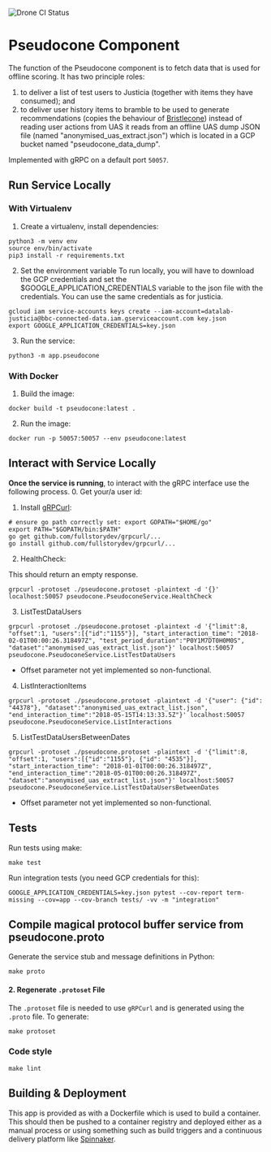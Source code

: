 ![Drone CI Status](https://drone.datalab.rocks/api/badges/bbc/connected-data-pseudocone/status.svg)

# Pseudocone Component

The function of the Pseudocone component is to fetch data that is used for offline scoring. It has two principle roles:
 1. to deliver a list of test users to Justicia (together with items they have consumed); and
 2. to deliver user history items to bramble to be used to generate recommendations (copies the behaviour of
 [Bristlecone](https://github.com/bbc/connected-data-bristlecone))
 instead of reading user actions from UAS it reads from an offline UAS dump JSON file (named
 "anonymised_uas_extract.json") which is located in a GCP bucket named "pseudocone_data_dump".

 Implemented with gRPC on a default port
 `50057`.

## Run Service Locally
### With Virtualenv

1. Create a virtualenv, install dependencies:
```
python3 -m venv env
source env/bin/activate
pip3 install -r requirements.txt
```

2. Set the environment variable
To run locally, you will have to download the GCP credentials and set the $GOOGLE_APPLICATION_CREDENTIALS variable to the json file with the credentials. You can use the same credentials as for justicia.

```
gcloud iam service-accounts keys create --iam-account=datalab-justicia@bbc-connected-data.iam.gserviceaccount.com key.json
export GOOGLE_APPLICATION_CREDENTIALS=key.json
```

3. Run the service:

```
python3 -m app.pseudocone
```

### With Docker
1. Build the image:

```
docker build -t pseudocone:latest .
```

2. Run the image:

```
docker run -p 50057:50057 --env pseudocone:latest
```

## Interact with Service Locally

**Once the service is running**, to interact with the gRPC interface use the following process.
0. Get your/a user id:

1. Install [gRPCurl](https://github.com/fullstorydev/grpcurl):
```
# ensure go path correctly set: export GOPATH="$HOME/go"
export PATH="$GOPATH/bin:$PATH"
go get github.com/fullstorydev/grpcurl/...
go install github.com/fullstorydev/grpcurl/...
```
2. HealthCheck:

This should return an empty response.

```
grpcurl -protoset ./pseudocone.protoset -plaintext -d '{}' localhost:50057 pseudocone.PseudoconeService.HealthCheck
```

3. ListTestDataUsers

```
grpcurl -protoset ./pseudocone.protoset -plaintext -d '{"limit":8, "offset":1, "users":[{"id":"1155"}], "start_interaction_time": "2018-02-01T00:00:26.318497Z", "test_period_duration":"P0Y1M7DT0H0M0S", "dataset":"anonymised_uas_extract_list.json"}' localhost:50057 pseudocone.PseudoconeService.ListTestDataUsers
```

* Offset parameter not yet implemented so non-functional.

4. ListInteractionItems

```
grpcurl -protoset ./pseudocone.protoset -plaintext -d '{"user": {"id": "44378"}, "dataset":"anonymised_uas_extract_list.json", "end_interaction_time":"2018-05-15T14:13:33.5Z"}' localhost:50057 pseudocone.PseudoconeService.ListInteractions
```

5. ListTestDataUsersBetweenDates

```
grpcurl -protoset ./pseudocone.protoset -plaintext -d '{"limit":8, "offset":1, "users":[{"id":"1155"}, {"id": "4535"}], "start_interaction_time": "2018-01-01T00:00:26.318497Z", "end_interaction_time":"2018-05-01T00:00:26.318497Z", "dataset":"anonymised_uas_extract_list.json"}' localhost:50057 pseudocone.PseudoconeService.ListTestDataUsersBetweenDates

```

* Offset parameter not yet implemented so non-functional.

## Tests
Run tests using make:
```
make test
```
Run integration tests (you need GCP credentials for this):
```
GOOGLE_APPLICATION_CREDENTIALS=key.json pytest --cov-report term-missing --cov=app --cov-branch tests/ -vv -m "integration"
```

## Compile magical protocol buffer service from pseudocone.proto

Generate the service stub and message definitions in Python:

```
make proto
```


#### 2. Regenerate `.protoset` File
The `.protoset` file is needed to use `gRPCurl` and is generated using the `.proto` file.
To generate:
```
make protoset
```

### Code style
```
make lint
```

## Building & Deployment

This app is provided as with a Dockerfile which is used to build a container.
This should then be pushed to a container registry and deployed either as a
manual process or using something such as build triggers and a continuous
delivery platform like [Spinnaker](https://www.spinnaker.io/).
